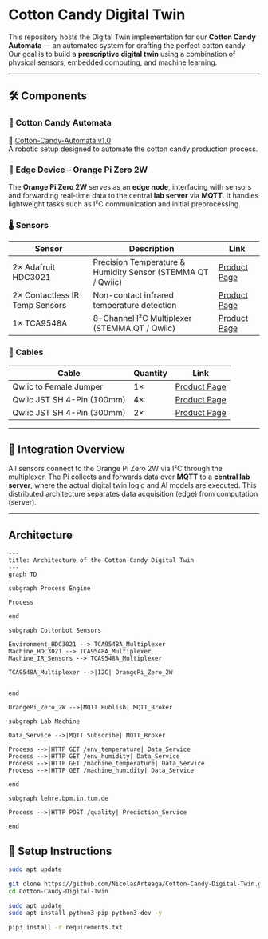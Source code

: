 # Cotton Candy Digital Twin

This repository hosts the Digital Twin implementation for our **Cotton Candy Automata** — an automated system for crafting the perfect cotton candy. Our goal is to build a **prescriptive digital twin** using a combination of physical sensors, embedded computing, and machine learning.

---

## 🛠️ Components

### 🤖 Cotton Candy Automata  
🔗 [Cotton-Candy-Automata v1.0](https://github.com/NicolasArteaga/Cotton-Candy-Automata-1.0)  
A robotic setup designed to automate the cotton candy production process.

### 📡 Edge Device – Orange Pi Zero 2W  
The **Orange Pi Zero 2W** serves as an **edge node**, interfacing with sensors and forwarding real-time data to the central **lab server** via **MQTT**. It handles lightweight tasks such as I²C communication and initial preprocessing.

### 🌡️ Sensors

| Sensor | Description | Link |
|--------|-------------|------|
| 2× Adafruit HDC3021 | Precision Temperature & Humidity Sensor (STEMMA QT / Qwiic) | [Product Page](https://eckstein-shop.de/Adafruit-HDC3021-Precision-Temperature-Humidity-Sensor-STEMMA-QT-Qwiic) |
| 2× Contactless IR Temp Sensors | Non-contact infrared temperature detection | [Product Page](https://eckstein-shop.de/WaveShare-Contactless-Infrared-Temperature-Sensor-for-33V-5V-MCU) |
| 1× TCA9548A | 8-Channel I²C Multiplexer (STEMMA QT / Qwiic) | [Product Page](https://eckstein-shop.de/Adafruit-PCA9548-8-Channel-STEMMA-QT-Qwiic-I2C-Multiplexer-TCA9548A-Compatible) |



### 🔌 Cables

| Cable | Quantity | Link |
|-------|----------|------|
| Qwiic to Female Jumper | 1× | [Product Page](https://eckstein-shop.de/SparkFunQwiicCable-FemaleJumper4-pin2CI2C2F28AWG2F15cm) |
| Qwiic JST SH 4-Pin (100mm) | 4× | [Product Page](https://eckstein-shop.de/STEMMAQT2FQwiicJSTSH4-pinCable-100mmLongforallSensor2FDriverBoardswithQwiic) |
| Qwiic JST SH 4-Pin (300mm) | 2× | [Product Page](https://eckstein-shop.de/Adafruit-STEMMA-QT-Qwiic-JST-SH-4Pin-Cable-300mm-Long) |

---

## 🧩 Integration Overview
All sensors connect to the Orange Pi Zero 2W via I²C through the multiplexer. The Pi collects and forwards data over **MQTT** to a **central lab server**, where the actual digital twin logic and AI models are executed. This distributed architecture separates data acquisition (edge) from computation (server).

---

## Architecture

```mermaid
---
title: Architecture of the Cotton Candy Digital Twin
---
graph TD

subgraph Process Engine

Process

end

subgraph Cottonbot Sensors

Environment_HDC3021 --> TCA9548A_Multiplexer
Machine_HDC3021 --> TCA9548A_Multiplexer
Machine_IR_Sensors --> TCA9548A_Multiplexer

TCA9548A_Multiplexer -->|I2C| OrangePi_Zero_2W


end

OrangePi_Zero_2W -->|MQTT Publish| MQTT_Broker

subgraph Lab Machine

Data_Service -->|MQTT Subscribe| MQTT_Broker

Process -->|HTTP GET /env_temperature| Data_Service
Process -->|HTTP GET /env_humidity| Data_Service
Process -->|HTTP GET /machine_temperature| Data_Service
Process -->|HTTP GET /machine_humidity| Data_Service

end

subgraph lehre.bpm.in.tum.de

Process -->|HTTP POST /quality| Prediction_Service

end
```


## 🔧 Setup Instructions

```bash
sudo apt update

git clone https://github.com/NicolasArteaga/Cotton-Candy-Digital-Twin.git
cd Cotton-Candy-Digital-Twin

sudo apt update
sudo apt install python3-pip python3-dev -y

pip3 install -r requirements.txt
```
